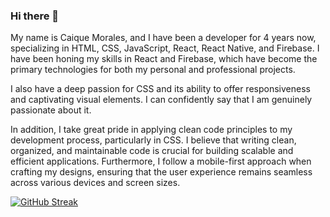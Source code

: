 ### Hi there 👋

My name is Caique Morales, and I have been a developer for 4 years now, specializing in HTML, CSS, JavaScript, React, React Native, and Firebase. I have been honing my skills in React and Firebase, which have become the primary technologies for both my personal and professional projects.

I also have a deep passion for CSS and its ability to offer responsiveness and captivating visual elements. I can confidently say that I am genuinely passionate about it.

In addition, I take great pride in applying clean code principles to my development process, particularly in CSS. I believe that writing clean, organized, and maintainable code is crucial for building scalable and efficient applications. Furthermore, I follow a mobile-first approach when crafting my designs, ensuring that the user experience remains seamless across various devices and screen sizes.


[![GitHub Streak](https://streak-stats.demolab.com?user=CaiqueMorales20&theme=github-dark)](https://git.io/streak-stats)
<!--
**CaiqueMorales20/CaiqueMorales20** is a ✨ _special_ ✨ repository because its `README.md` (this file) appears on your GitHub profile.

Here are some ideas to get you started:

- 🔭 I’m currently working on ...
- 🌱 I’m currently learning ...
- 👯 I’m looking to collaborate on ...
- 🤔 I’m looking for help with ...
- 💬 Ask me about ...
- 📫 How to reach me: ...
- 😄 Pronouns: ...
- ⚡ Fun fact: ...
-->
